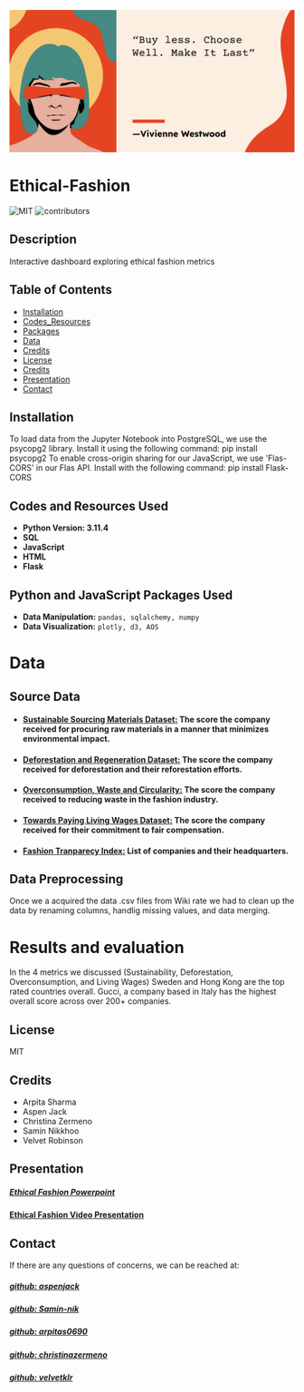 ![Alt text](image.png)

# Ethical-Fashion

![MIT](https://img.shields.io/badge/License%20-%20MIT%20-%20%234e8983)
![contributors](https://img.shields.io/badge/contributors%20-%205-%20%23f0c86a)

## Description
Interactive dashboard exploring ethical fashion metrics

## Table of Contents
- [Installation](#installation)
- [Codes_Resources](#codes-and-resources-used)
- [Packages](#python-and-javascript-packages-used)
- [Data](#data)
- [Credits](#credits)
- [License](#license)
- [Credits](#credits)
- [Presentation](#presentation)
- [Contact](#contact)



## Installation
To load data from the Jupyter Notebook into PostgreSQL, we use the psycopg2 library. Install it using the following command: pip install psycopg2 
To enable cross-origin sharing for our JavaScript, we use 'Flas-CORS' in our Flas API. Install with the following command: pip install Flask-CORS

## Codes and Resources Used
- **Python Version: 3.11.4**
- **SQL**
- **JavaScript**
- **HTML**
- **Flask**

## Python and JavaScript Packages Used
- **Data Manipulation:** `pandas, sqlalchemy, numpy`
- **Data Visualization:** `plotly, d3, AOS`

# Data

## Source Data
- #### [Sustainable Sourcing Materials Dataset:](https://wikirate.org/Fashion_Revolution+5_3_Sustainable_Sourcing_Materials) The score the company received for procuring raw materials in a manner that minimizes environmental impact.
- #### [Deforestation and Regeneration Dataset:](https://wikirate.org/Fashion_Revolution+Decarbonisation_Deforestation_and_Regeneration_Score) The score the company received for deforestation and their reforestation efforts.
- #### [Overconsumption, Waste and Circularity:](https://wikirate.org/Fashion_Revolution+5_4_Overconsumption_Waste_Circularity) The score the company received to reducing waste in the fashion industry.
- #### [Towards Paying Living Wages Dataset:](https://wikirate.org/Fashion_Revolution+Towards_Paying_Living_Wages_Score_2021) The score the company received for their commitment to fair compensation.
- #### [Fashion Tranparecy Index:](https://wikirate.org/Fashion_Transparency_Index_2021_full_dataset?select2Id=12&slotSelector=._filter-result-slot&remote=&filter%5Bcompany_name%5D=&sort_by=company_name) List of companies and their headquarters.

## Data Preprocessing
Once we a acquired the data .csv files from Wiki rate we had to clean up the data by renaming columns, handlig missing values, and data merging.

# Results and evaluation
In the 4 metrics we discussed (Sustainability, Deforestation, Overconsumption, and Living Wages) Sweden and Hong Kong are the top rated countries overall. Gucci, a company based in Italy has the highest overall score across over 200+ companies.  

## License
MIT

## Credits
- Arpita Sharma
- Aspen Jack
- Christina Zermeno
- Samin Nikkhoo
- Velvet Robinson


## Presentation
##### [Ethical Fashion Powerpoint](https://docs.google.com/presentation/d/1KBZ5DekFBhwf85SwLfIWu-px6HFmbRi0PuHEEKDg_lw/edit#slide=id.p)
#### [Ethical Fashion Video Presentation](https://drive.google.com/file/d/1QWyLdbZmRvFSJZFzcYQl3TTRFan-tDik/view?usp=sharing)

## Contact
If there are any questions of concerns, we can be reached at:
##### [github: aspenjack](https://github.com/aspenjack)
##### [github: Samin-nik](https://github.com/Samin-nik)
##### [github: arpitas0690](https://github.com/arpitas0690)
##### [github: christinazermeno](https://github.com/christinazermeno)
##### [github: velvetklr](https://github.com/velvetklr)


